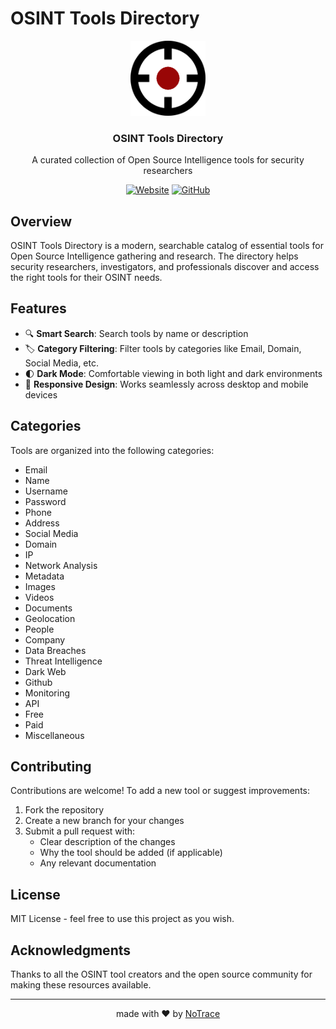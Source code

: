 # OSINT Tools Directory

<div align="center">
  <img src="/public/images/logo.png" alt="OSINT Tools Logo" width="120" height="120">
  <h3>OSINT Tools Directory</h1>
  <p>A curated collection of Open Source Intelligence tools for security researchers</p>

  [![Website](https://img.shields.io/badge/Website-osint.broker-blue)](https://osint.broker)
  [![GitHub](https://img.shields.io/badge/GitHub-NoTrace--ai%2Fosint--list-black)](https://github.com/NoTrace-ai/osint-directory)
</div>

## Overview

OSINT Tools Directory is a modern, searchable catalog of essential tools for Open Source Intelligence gathering and research. The directory helps security researchers, investigators, and professionals discover and access the right tools for their OSINT needs.

## Features

- 🔍 **Smart Search**: Search tools by name or description
- 🏷️ **Category Filtering**: Filter tools by categories like Email, Domain, Social Media, etc.
- 🌓 **Dark Mode**: Comfortable viewing in both light and dark environments
- 📱 **Responsive Design**: Works seamlessly across desktop and mobile devices

## Categories

Tools are organized into the following categories:
- Email
- Name
- Username
- Password
- Phone
- Address
- Social Media
- Domain
- IP
- Network Analysis
- Metadata
- Images
- Videos
- Documents
- Geolocation
- People
- Company
- Data Breaches
- Threat Intelligence
- Dark Web
- Github
- Monitoring
- API
- Free
- Paid
- Miscellaneous

## Contributing

Contributions are welcome! To add a new tool or suggest improvements:

1. Fork the repository
2. Create a new branch for your changes
3. Submit a pull request with:
   - Clear description of the changes
   - Why the tool should be added (if applicable)
   - Any relevant documentation

## License

MIT License - feel free to use this project as you wish.

## Acknowledgments

Thanks to all the OSINT tool creators and the open source community for making these resources available.

---
<div align="center"> made with ❤️ by <a href="https://notrace.ai">NoTrace</a> </div>

